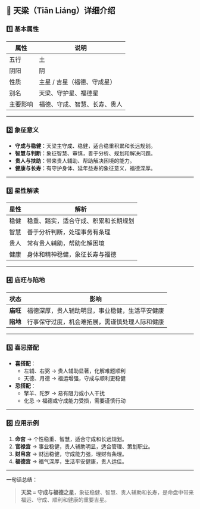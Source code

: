 ## 🌟 天梁（Tiān Liáng）详细介绍

### 1️⃣ 基本属性

| 属性     | 说明                         |
| -------- | ---------------------------- |
| 五行     | 土                           |
| 阴阳     | 阴                           |
| 性质     | 主星 / 吉星（福德、守成星）  |
| 别名     | 天梁、守护星、福德星         |
| 主要影响 | 福德、守成、智慧、长寿、贵人 |

------

### 2️⃣ 象征意义

- **守成与稳健**：天梁主守成、稳健，适合稳重积累和长远规划。
- **智慧与判断**：象征智慧、审慎，善于分析、规划和解决问题。
- **贵人与扶助**：带来贵人辅助、帮助解决困境的能力。
- **健康与长寿**：有守护身体、延年益寿的象征意义，福德深厚。

------

### 3️⃣ 星性解读

| 星性 | 解析                                 |
| ---- | ------------------------------------ |
| 稳健 | 稳重、踏实，适合守成、积累和长期规划 |
| 智慧 | 善于分析判断，处理事务有条理         |
| 贵人 | 常有贵人辅助，帮助化解困境           |
| 健康 | 身体和精神稳健，象征长寿与福德       |

------

### 4️⃣ 庙旺与陷地

| 状态     | 影响                                           |
| -------- | ---------------------------------------------- |
| **庙旺** | 福德深厚，贵人辅助明显，事业稳健，生活平安健康 |
| **陷地** | 行事保守过度，机会难拓展，需谨慎处理人际和健康 |

------

### 5️⃣ 喜忌搭配

- **喜搭配**：
  - 左辅、右弼 → 贵人辅助显著，化解难题顺利
  - 天德、月德 → 福运增强，守成与顺利更稳健
- **忌搭配**：
  - 擎羊、陀罗 → 易有阻力或小人干扰
  - 化忌 → 福德或守成能力受损，需要谨慎行动

------

### 6️⃣ 应用示例

1. **命宫** → 个性稳重、智慧，适合守成和长远规划。
2. **官禄宫** → 事业稳健，贵人辅助明显，适合管理、策划职业。
3. **财帛宫** → 财运稳健，守成能力强，理财有条理。
4. **福德宫** → 福气深厚，生活平安健康，贵人运佳。

------

一句话总结：

> **天梁 = 守成与福德之星**，象征稳健、智慧、贵人辅助和长寿，是命盘中带来福运、守成、顺利和健康的重要吉星。